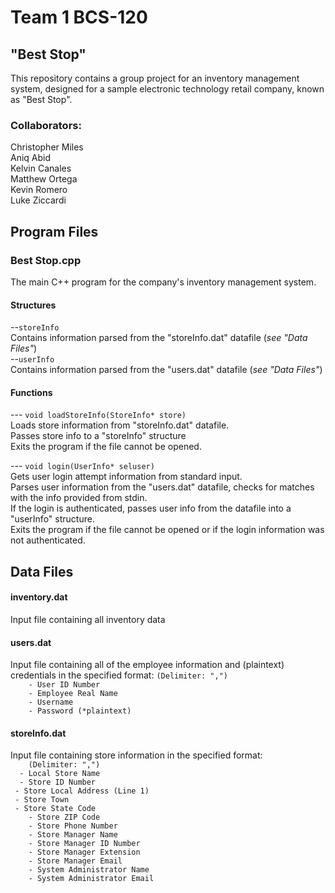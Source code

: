#  Team 1 BCS-120
## "Best Stop"

This repository contains a group project for an inventory management system, designed for a sample electronic technology retail company, known as "Best Stop".

### Collaborators:
Christopher Miles  
Aniq Abid  
Kelvin Canales  
Matthew Ortega  
Kevin Romero  
Luke Ziccardi  


## Program Files

### Best Stop.cpp 
 The main C++ program for the company's inventory management system.
  
  #### Structures
  --`storeInfo`\
  Contains information parsed from the "storeInfo.dat" datafile (*see "Data Files"*)\
    --`userInfo`\
  Contains information parsed from the "users.dat" datafile (*see "Data Files"*)
  
  #### Functions
---	`void loadStoreInfo(StoreInfo* store) `  
Loads store information from "storeInfo.dat" datafile. \
Passes store info to a "storeInfo" structure  \
Exits the program if the file cannot be opened.  

---	`void login(UserInfo* seluser)`  
Gets user login attempt information from standard input.  
Parses user information from the "users.dat" datafile, checks for matches with the info provided from stdin.  \
If the login is authenticated, passes user info from the datafile into a "userInfo" structure.  \
Exits the program if the file cannot be opened or if the login information was not authenticated.  

## Data Files

#### inventory.dat

Input file containing all inventory data

#### users.dat

 Input file containing all of the employee information and (plaintext) credentials in the specified format:
`(Delimiter: ",")`\
`	 - User ID Number`\
`	 - Employee Real Name`\
`	 - Username`\
`	 - Password (*plaintext)`

#### storeInfo.dat

Input file containing store information in the specified format:\
`    (Delimiter: ",")`\
`  - Local Store Name`\
`  - Store ID Number`\
` - Store Local Address (Line 1)`\
` - Store Town`\
` - Store State Code`\
`	 - Store ZIP Code`\
`	 - Store Phone Number`\
`	 - Store Manager Name`\
`	 - Store Manager ID Number`\
`	 - Store Manager Extension`\
`	 - Store Manager Email`\
`	 - System Administrator Name`\
`	 - System Administrator Email`
